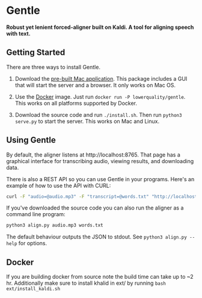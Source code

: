 # Gentle
**Robust yet lenient forced-aligner built on Kaldi. A tool for aligning speech with text.**

## Getting Started

There are three ways to install Gentle.

1. Download the [pre-built Mac application](https://github.com/lowerquality/gentle/releases/latest). This package includes a GUI that will start the server and a browser. It only works on Mac OS.

2. Use the [Docker](https://www.docker.com/) image. Just run ```docker run -P lowerquality/gentle```. This works on all platforms supported by Docker.

3. Download the source code and run ```./install.sh```. Then run ```python3 serve.py``` to start the server. This works on Mac and Linux.

## Using Gentle

By default, the aligner listens at http://localhost:8765. That page has a graphical interface for transcribing audio, viewing results, and downloading data.

There is also a REST API so you can use Gentle in your programs. Here's an example of how to use the API with CURL:

```bash
curl -F "audio=@audio.mp3" -F "transcript=@words.txt" "http://localhost:8765/transcriptions?async=false"
```

If you've downloaded the source code you can also run the aligner as a command line program:

```bash
python3 align.py audio.mp3 words.txt
```

The default behaviour outputs the JSON to stdout.  See `python3 align.py --help` for options.

## Docker

If you are building docker from source note the build time can take up to ~2 hr. Additionally make sure to install khalid in ext/ by running `bash ext/install_kaldi.sh`